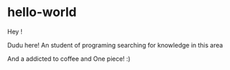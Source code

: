 # hello-world

  Hey !
  
  Dudu here! An student of programing searching for knowledge in this area
  
  
  And a addicted to coffee and One piece! :)
